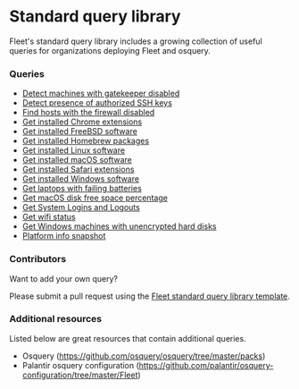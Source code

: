 # Standard query library

Fleet's standard query library includes a growing collection of useful queries for organizations deploying Fleet and osquery.

### Queries

- [Detect machines with gatekeeper disabled](./detect-machines-with-gatekeeper-disabled.md)
- [Detect presence of authorized SSH keys](./detect-presence-of-authorized-ssh-keys.md)
- [Find hosts with the firewall disabled](./find-hosts-with-the-firewall-disabled.md)
- [Get installed Chrome extensions](./get-installed-chrome-extensions.md)
- [Get installed FreeBSD software](./get-installed-freebsd-software.md)
- [Get installed Homebrew packages](./get-installed-homebrew-packages.md)
- [Get installed Linux software](./get-installed-linux-software.md)
- [Get installed macOS software](./get-installed-macos-software.md)
- [Get installed Safari extensions](./get-installed-safari-extensions.md)
- [Get installed Windows software](./get-installed-windows-software.md)
- [Get laptops with failing batteries](./get-laptops-with-failing-batteries.md)
- [Get macOS disk free space percentage](./get-macos-disk-free-space-percentage.md)
- [Get System Logins and Logouts](./get-system-logins-and-logouts.md)
- [Get wifi status](./get-wifi-status.md)
- [Get Windows machines with unencrypted hard disks](./get-windows-machines-with-unencrypted-hard-disks.md)
- [Platform info snapshot](./platform_info_snapshot.md)

### Contributors

Want to add your own query? 

Please submit a pull request using the [Fleet standard query library template](./standard-query-library-template.md).

### Additional resources

Listed below are great resources that contain additional queries.

- Osquery (https://github.com/osquery/osquery/tree/master/packs)
- Palantir osquery configuration (https://github.com/palantir/osquery-configuration/tree/master/Fleet)
